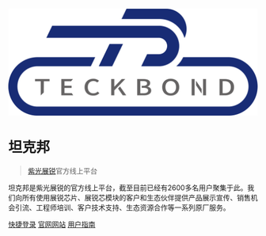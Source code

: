![](_coverpage.assets/teckbond_logo.png ':size=20%')

# 坦克邦

> [紫光展锐](https://www.unisoc.com)官方线上平台

坦克邦是紫光展锐的官方线上平台，截至目前已经有2600多名用户聚集于此。我们向所有使用展锐芯片、展锐芯模块的客户和生态伙伴提供产品展示宣传、销售机会引流、工程师培训、客户技术支持、生态资源合作等一系列原厂服务。

[快捷登录](https://www.teckbond.com/portal/html/#/home/loginDL?ex=1334379650155085825)
[官网网站](https://www.teckbond.com)
[用户指南](/README)

